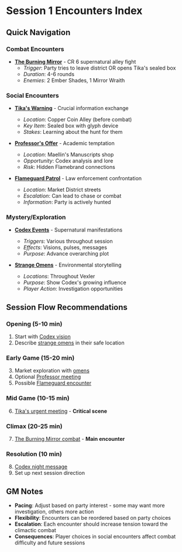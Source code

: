 # Session 1 Encounters Index

## Quick Navigation

### Combat Encounters
- **[The Burning Mirror](Burning_Mirror.md)** - CR 6 supernatural alley fight
  - *Trigger*: Party tries to leave district OR opens Tika's sealed box
  - *Duration*: 4-6 rounds
  - *Enemies*: 2 Ember Shades, 1 Mirror Wraith

### Social Encounters
- **[Tika's Warning](Tika_Meeting.md)** - Crucial information exchange
  - *Location*: Copper Coin Alley (before combat)
  - *Key Item*: Sealed box with glyph device
  - *Stakes*: Learning about the hunt for them

- **[Professor's Offer](Professor_Meeting.md)** - Academic temptation
  - *Location*: Maellin's Manuscripts shop
  - *Opportunity*: Codex analysis and lore
  - *Risk*: Hidden Flamebrand connections

- **[Flameguard Patrol](Flameguard_Encounter.md)** - Law enforcement confrontation
  - *Location*: Market District streets
  - *Escalation*: Can lead to chase or combat
  - *Information*: Party is actively hunted

### Mystery/Exploration
- **[Codex Events](Codex_Mysteries.md)** - Supernatural manifestations
  - *Triggers*: Various throughout session
  - *Effects*: Visions, pulses, messages
  - *Purpose*: Advance overarching plot

- **[Strange Omens](City_Omens.md)** - Environmental storytelling
  - *Locations*: Throughout Vexler
  - *Purpose*: Show Codex's growing influence
  - *Player Action*: Investigation opportunities

## Session Flow Recommendations

### Opening (5-10 min)
1. Start with [Codex vision](Codex_Mysteries.md#morning-vision)
2. Describe [strange omens](City_Omens.md) in their safe location

### Early Game (15-20 min)
3. Market exploration with [omens](City_Omens.md)
4. Optional [Professor meeting](Professor_Meeting.md)
5. Possible [Flameguard encounter](Flameguard_Encounter.md)

### Mid Game (10-15 min)
6. [Tika's urgent meeting](Tika_Meeting.md) - **Critical scene**

### Climax (20-25 min)
7. [The Burning Mirror combat](Burning_Mirror.md) - **Main encounter**

### Resolution (10 min)
8. [Codex night message](Codex_Mysteries.md#night-message)
9. Set up next session direction

## GM Notes
- **Pacing**: Adjust based on party interest - some may want more investigation, others more action
- **Flexibility**: Encounters can be reordered based on party choices
- **Escalation**: Each encounter should increase tension toward the climactic combat
- **Consequences**: Player choices in social encounters affect combat difficulty and future sessions